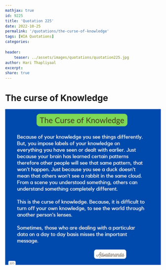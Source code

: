 ```yaml
---
mathjax: true
id: 9225
title: 'Quotation 225'
date: 2022-10-25
permalink: '/quotations/the-curse-of-knowledge'
tags: [WIA Quotations] 
categories: 

header:
    teaser: ../assets/images/quotations/quotation225.jpg
author: Hari Thapliyaal 
excerpt:
share: true 
---
```


# The curse of Knowledge

![The curse of Knowledge](../assets/images/quotations/quotation225.jpg)
